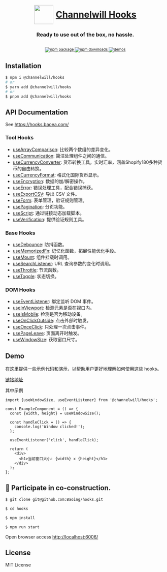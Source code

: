 <div align="center">
  <h1>
    <br/>
    <a href="https://www.npmjs.com/package/@channelwill/hooks" style="display: flex; align-items: center; justify-content: center;gap: 8px;">
       <img width="60" src="https://hooks.baoea.com/images/logo.svg" alt="" />
       <div>Channelwill Hooks</div>
    </a>
  </h1>
  <h3 align="center">Ready to use out of the box, no hassle.</h3>

<sup>
    <br />
    <a href="https://www.npmjs.com/package/@channelwill/hooks">
       <img src="https://img.shields.io/npm/v/%40channelwill%2Fhooks" alt="npm package" />
    </a>
    <a href="https://www.npmjs.com/package/@channelwill/hooks">
      <img src="https://img.shields.io/npm/dm/%40channelwill%2Fhooks" alt="npm downloads" />
    </a>
    <a href="https://hooks.baoea.com/">
      <img src="https://img.shields.io/badge/demos-🚀-yellow.svg" alt="demos" />
    </a>
    <br />
  </sup>
</div>

## Installation

```bash
$ npm i @channelwill/hooks
# or
$ yarn add @channelwill/hooks
# or
$ pnpm add @channelwill/hooks
```

## API Documentation

See https://hooks.baoea.com/

### Tool Hooks

- [useArrayComparison](https://hooks.baoea.com/?path=/docs/tool-hooks-usearraycomparison--docs): 比较两个数组的差异变化。
- [useCommunication](https://hooks.baoea.com/?path=/docs/tool-hooks-usecommunication--docs): 简洁处理组件之间的通信。
- [useCurrencyConverter](https://hooks.baoea.com/?path=/docs/tool-hooks-usecurrencyconverter--docs):
  货币转换工具，实时汇率，涵盖Shopify180多种货币的自由转换。
- [useCurrencyFormat](https://hooks.baoea.com/?path=/docs/tool-hooks-usecurrencyformat--docs): 格式化国际货币显示。
- [useEncryption](https://hooks.baoea.com/?path=/docs/tool-hooks-useencryption--docs): 数据的加/解密操作。
- [useError](https://hooks.baoea.com/?path=/docs/tool-hooks-useerror--docs): 错误处理工具，配合错误捕获。
- [useExportCSV](https://hooks.baoea.com/?path=/docs/tool-hooks-useexportcsv--docs): 导出 CSV 文件。
- [useForm](https://hooks.baoea.com/?path=/docs/tool-hooks-useform--docs): 表单管理，验证规则管理。
- [usePagination](https://hooks.baoea.com/?path=/docs/tool-hooks-usepagination--docs): 分页功能。
- [useScript](https://hooks.baoea.com/?path=/docs/tool-hooks-usescript--docs): 通过链接动态加载脚本。
- [useVerification](https://hooks.baoea.com/?path=/docs/tool-hooks-useverification--docs): 提供验证规则工具。

### Base Hooks

- [useDebounce](https://hooks.baoea.com/?path=/docs/base-hooks-usedebounce--docs): 防抖函数。
- [useMemorizedFn](https://hooks.baoea.com/?path=/docs/base-hooks-usememorizedfn--docs): 记忆化函数，拓展性能优化手段。
- [useMount](https://hooks.baoea.com/?path=/docs/base-hooks-usemount--docs): 组件挂载时调用。
- [useSearchListener](https://hooks.baoea.com/?path=/docs/base-hooks-usesearchlistener--docs):  URL 查询参数的变化时调用。
- [useThrottle](https://hooks.baoea.com/?path=/docs/base-hooks-usethrottle--docs): 节流函数。
- [useToggle](https://hooks.baoea.com/?path=/docs/base-hooks-usetoggle--docs): 状态切换。

### DOM Hooks

- [useEventListener](https://hooks.baoea.com/?path=/docs/dom-hooks-useeventlistener--docs): 绑定监听 DOM 事件。
- [useInViewport](https://hooks.baoea.com/?path=/docs/dom-hooks-useinviewport--docs): 检测元素是否在视口内。
- [useIsMobile](https://hooks.baoea.com/?path=/docs/dom-hooks-useismobile--docs): 检测是否为移动设备。
- [useOnClickOutside](https://hooks.baoea.com/?path=/docs/dom-hooks-useonclickoutside--docs): 点击外部时触发。
- [useOnceClick](https://hooks.baoea.com/?path=/docs/dom-hooks-useonceclick--docs): 只处理一次点击事件。
- [usePageLeave](https://hooks.baoea.com/?path=/docs/dom-hooks-usepageleave--docs): 页面离开时触发。
- [useWindowSize](https://hooks.baoea.com/?path=/docs/dom-hooks-usewindowsize--docs): 获取窗口尺寸。

## Demo

在这里提供一些示例代码和演示，以帮助用户更好地理解如何使用这些 hooks。

[链接地址](https://hooks.baoea.com/)

其中示例

```tsx
import {useWindowSize, useEventListener} from '@channelwill/hooks';

const ExampleComponent = () => {
  const {width, height} = useWindowSize();

  const handleClick = () => {
    console.log('Window clicked!');
  };

  useEventListener('click', handleClick);

  return (
    <div>
      <h1>当前窗口大小: {width} x {height}</h1>
    </div>
  );
};

```

## 🤝 Participate in co-construction.

```bash
$ git clone git@github.com:Baoing/hooks.git

$ cd hooks

$ npm install

$ npm run start
```

Open browser access [http://localhost:6006/](http://localhost:6006/)

## License

MIT License
